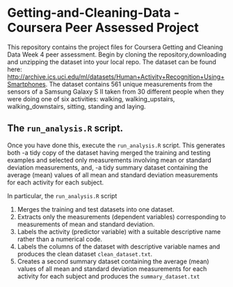 # Getting-and-Cleaning-Data - Coursera Peer Assessed Project
This repository contains the project files for Coursera Getting and Cleaning Data Week 4 peer assessment. Begin by cloning the repository,downloading and unzipping the dataset into your local repo. The dataset can be found here: http://archive.ics.uci.edu/ml/datasets/Human+Activity+Recognition+Using+Smartphones. The dataset contains 561 unique measurements from the sensors of a Samsung Galaxy S II taken from 30 different people when they were doing one of six activities: walking, walking_upstairs, walking_downstairs, sitting, standing and laying.

## The ```run_analysis.R``` script.
Once you have done this, execute the ```run_analysis.R``` script. This generates both 
-a tidy copy of the dataset having merged the training and testing examples and selected only measurements involving mean or standard deviation measurements, and,
-a tidy summary dataset containing the average (mean) values of all mean and standard deviation measurements for each activity for each subject.

In particular, the ```run_analysis.R``` script
1. Merges the training and test datasets into one dataset.
2. Extracts only the measurements (dependent variables) corresponding to measurements of mean and standard deviation.
3. Labels the activity (predictor variable) with a suitable descriptive name rather than a numerical code.
4. Labels the columns of the dataset with descriptive variable names and produces the clean dataset ```clean_dataset.txt```.
5. Creates a second summary dataset containing the average (mean) values of all mean and standard deviation measurements for each activity for each subject and produces the ```summary_dataset.txt```
